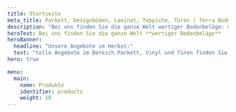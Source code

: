 ```yaml
---
title: Startseite
meta_title: Parkett, Designböden, Laminat, Teppiche, Türen | Terra Bodenbeläge aus Freiburg-Opfingen
description: "Bei uns finden Sie die ganze Welt wertiger Bodenbeläge: markanter Parkett, flexibler Vinyl oder lebendiger Laminat? Wir haben den Belag, der Ihren Raum besonders macht."
heroText: Bei uns finden Sie die ganze Welt **wertiger Bodenbeläge**
heroBanner: 
  headline: "Unsere Angebote im Herbst:"
  text: "tolle Angebote im Bereich Parkett, Vinyl und Türen finden Sie in unserem neuen <a href='https://herbstaktion.terra-boden.de/' target='_blank'>**Einleger**</a> / Gültig bis Ende 2023"
hero: true

menu:
  main:
    name: Produkte
    identifier: products
    weight: 10
---
```


